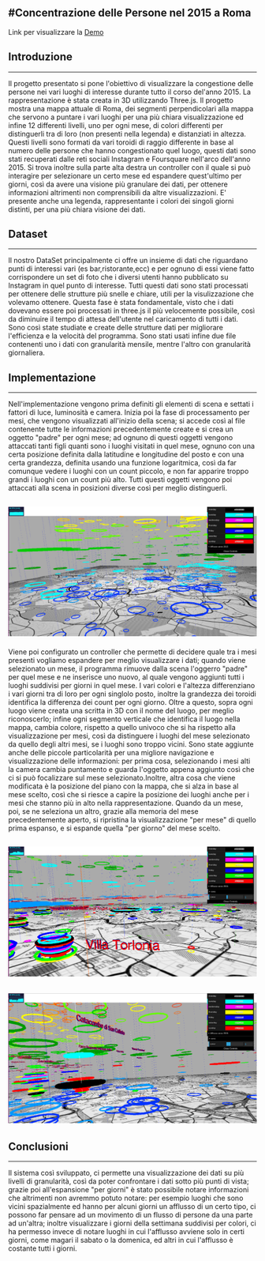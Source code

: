 #Concentrazione delle Persone nel 2015 a Roma
---------------------------------------------------
Link per visualizzare la [Demo](http://52.40.120.58/ProjectInfiVis/ProjectThreejs.html)

## Introduzione
---------------
Il progetto presentato si pone l'obiettivo di visualizzare la congestione delle persone nei vari luoghi di interesse durante tutto il corso del'anno 2015. La rappresentazione è stata creata in 3D utilizzando Three.js. Il progetto mostra una mappa attuale di Roma, dei segmenti perpendicolari alla mappa che servono a puntare i vari luoghi per una più chiara visualizzazione ed infine 12 differenti livelli, uno per ogni mese, di colori differenti per distinguerli tra di loro (non presenti nella legenda) e distanziati in altezza.
Questi livelli sono formati da vari toroidi di raggio differente in base al numero delle persone che hanno congestionato quel luogo, questi dati sono stati recuperati dalle reti sociali Instagram e Foursquare nell'arco dell'anno 2015.
Si trova inoltre sulla parte alta destra un controller con il quale si può interagire per selezionare un certo mese ed espandere quest'ultimo per giorni, così da avere una visione più granulare dei dati, per ottenere informazioni altrimenti non comprensibili da altre visualizzazioni.
E' presente anche una legenda, rappresentante i colori dei singoli giorni distinti, per una più chiara visione dei dati.

## Dataset
---------------
Il nostro DataSet principalmente ci offre un insieme di dati che riguardano punti di interessi vari (es bar,ristorante,ecc) e per ognuno di essi viene fatto corrispondere un set di foto che i diversi utenti hanno pubblicato su Instagram in quel punto di interesse. Tutti questi dati sono stati processati per ottenere delle strutture più snelle e chiare, utili per la visulizzazione che volevamo ottenere. Questa fase è stata fondamentale, visto che i dati dovevano essere poi processati in three.js il più velocemente possibile, così da diminuire il tempo di attesa dell'utente nel caricamento di tutti i dati. Sono così state studiate e create delle strutture dati per migliorare l'efficienza e la velocità del programma. Sono stati usati infine due file contenenti uno i dati con granularità mensile, mentre l'altro con granularità giornaliera.

## Implementazione
---------------
Nell'implementazione vengono prima definiti gli elementi di scena e settati i fattori di luce, luminosità e camera. Inizia poi la fase di processamento per mesi, che vengono visualizzati all'inizio della scena; si accede così al file contenente tutte le informazioni precedentemente create e si crea un oggetto "padre" per ogni mese; ad ognuno di questi oggetti vengono attaccati tanti figli quanti sono i luoghi visitati in quel mese, ognuno con una certa posizione definita dalla latitudine e longitudine del posto e con una certa grandezza, definita usando una funzione logaritmica, così da far comunque vedere i luoghi con un count piccolo, e non far apparire troppo grandi i luoghi con un count più alto. Tutti questi oggetti vengono poi attaccati alla scena in posizioni diverse così per meglio distinguerli.

![Mappa con visione "per mesi"](ProjectInfiVis/screenshot/progetto1.jpg)
------------------

Viene poi configurato un controller che permette di decidere quale tra i mesi presenti vogliamo espandere per meglio visualizzare i dati; quando viene selezionato un mese, il programma rimuove dalla scena l'oggerro "padre" per quel mese e ne inserisce uno nuovo, al quale vengono aggiunti tutti i luoghi suddivisi per giorni in quel mese. I vari colori e l'altezza differenziano i vari giorni tra di loro per ogni singlolo posto, inoltre la grandezza dei toroidi identifica la differenza dei count per ogni giorno. Oltre a questo, sopra ogni luogo viene creata una scritta in 3D con il nome del luogo, per meglio riconoscerlo; infine ogni segmento verticale che identifica il luogo nella mappa, cambia colore, rispetto a quello univoco che si ha rispetto alla visualizzazione per mesi, così da distinguere i luoghi del mese selezionato da quello degli altri mesi, se i luoghi sono troppo vicini. Sono state aggiunte anche delle piccole particolarità per una migliore navigazione e visualizzazione delle informazioni: per prima cosa, selezionando i mesi alti la camera cambia puntamento e guarda l'oggetto appena aggiunto così che ci si può focalizzare sul mese selezionato.Inoltre, altra cosa che viene modificata è la posizione del piano con la mappa, che si alza in base al mese scelto, così che si riesce a capire la posizione dei luoghi anche per i mesi che stanno più in alto nella rappresentazione.
Quando da un mese, poi, se ne seleziona un altro, grazie alla memoria del mese precedentemente aperto, si ripristina la visualizzazione "per mese" di quello prima espanso, e si espande quella "per giorno" del mese scelto.

![Mappa con visione "per giorni"](ProjectInfiVis/screenshot/progetto2.jpg)
------------------
![Mappa con visione "per giorni"](ProjectInfiVis/screenshot/progetto3.jpg)
------------------

## Conclusioni
---------------
Il sistema così sviluppato, ci permette una visualizzazione dei dati su più livelli di granularità, così da poter confrontare i dati sotto più punti di vista; grazie poi all'espansione "per giorni" è stato possibile notare informazioni che altrimenti non avremmo potuto notare: per esempio luoghi che sono vicini spazialmente ed hanno per alcuni giorni un afflusso di un certo tipo, ci possono far pensare ad un movimento di un flusso di persone da una parte ad un'altra; inoltre visualizzare i giorni della settimana suddivisi per colori, ci ha permesso invece di notare luoghi in cui l'afflusso avviene solo in certi giorni, come magari il sabato o la domenica, ed altri in cui l'afflusso è costante tutti i giorni.
